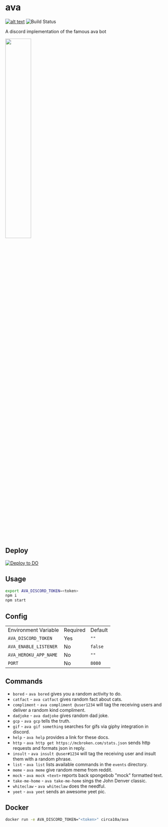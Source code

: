 # ava

[![alt text](https://img.shields.io/badge/Invite%20To-Discord%20-blue)](https://discord.com/api/oauth2/authorize?client_id=876487225716662302&permissions=34359863296&scope=bot)
![Build Status](https://github.com/circa10a/ava/workflows/deploy/badge.svg)

A discord implementation of the famous ava bot

<img src="https://i.imgur.com/XbO6CSl.jpg" width="40%" height="40%"/>

## Deploy

[![Deploy to DO](https://mp-assets1.sfo2.digitaloceanspaces.com/deploy-to-do/do-btn-blue.svg)](https://cloud.digitalocean.com/apps/new?repo=https://github.com/circa10a/ava/tree/main)

## Usage

```bash
export AVA_DISCORD_TOKEN=<token>
npm i
npm start
```

## Config

|                       |          |         |
|-----------------------|----------|---------|
| Environment Variable  | Required | Default |
| `AVA_DISCORD_TOKEN`   | Yes      | `""`    |
| `AVA_ENABLE_LISTENER` | No       | `false` |
| `AVA_HEROKU_APP_NAME` | No       | `""`    |
| `PORT`                | No       | `8080`  |

## Commands

- `bored` - `ava bored` gives you a random activity to do.
- `catfact` - `ava catfact` gives random fact about cats.
- `compliment` - `ava compliment @user1234` will tag the receiving users and deliver a random kind compliment.
- `dadjoke` - `ava dadjoke` gives random dad joke.
- `gcp` - `ava gcp` tells the truth.
- `gif` - `ava gif something` searches for gifs via giphy integration in discord.
- `help` - `ava help` provides a link for these docs.
- `http` - `ava http get https://mcbroken.com/stats.json` sends http requests and formats json in reply.
- `insult` - `ava insult @user#1234` will tag the receiving user and insult them with a random phrase.
- `list` - `ava list` lists available commands in the `events` directory.
- `meme` - `ava meme` give random meme from reddit.
- `mock` - `ava mock <text>` reports back spongebob "mock" formatted text.
- `take-me-home` - `ava take-me-home` sings the John Denver classic.
- `whiteclaw` - `ava whiteclaw` does the needful.
- `yeet` - `ava yeet` sends an awesome yeet pic.

## Docker

```bash
docker run -e AVA_DISCORD_TOKEN="<token>" circa10a/ava
```
